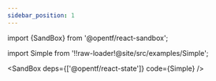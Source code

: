 ```yaml
---
sidebar_position: 1
---
```


import {SandBox} from '@opentf/react-sandbox';

import Simple from '!!raw-loader!@site/src/examples/Simple';

<SandBox deps={['@opentf/react-state']} code={Simple} />
